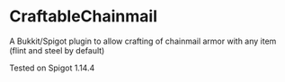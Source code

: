 # CraftableChainmail
A Bukkit/Spigot plugin to allow crafting of chainmail armor with any item (flint and steel by default)


Tested on Spigot 1.14.4
